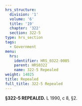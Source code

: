 ```yaml
---
hrs_structure:
  division: '1'
  volume: '6'
  title: '19'
  chapter: '322'
  section: 322-5
type: hrs_section
tags:
  - Government
menu:
  hrs:
    identifier: HRS_0322-0005
    parent: HRS0322
    name: 322-5 Repealed
weight: 14025
title: Repealed
full_title: 322-5 Repealed
---
```

**§322-5 REPEALED.** L 1990, c 8, §2.